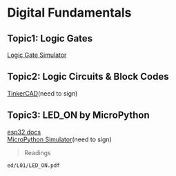 # Digital Fundamentals

## Topic1: Logic Gates
[Logic Gate Simulator](https://academo.org/demos/logic-gate-simulator/)

## Topic2: Logic Circuits & Block Codes
[TinkerCAD](https://www.tinkercad.com/)(need to sign)

## Topic3: LED_ON by MicroPython
[esp32 docs](https://docs.micropython.org/en/latest/esp32/quickref.html)  
[MicroPython Simulator](https://wokwi.com/micropython)(need to sign)  
  


>Readings  
```pdf
ed/L01/LED_ON.pdf
```